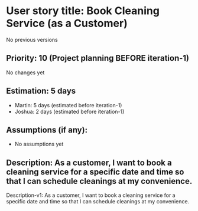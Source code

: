 # User story title: Book Cleaning Service (as a Customer)
No previous versions

## Priority: 10 (Project planning BEFORE iteration-1)
No changes yet

## Estimation: 5 days
* Martin: 5 days (estimated before iteration-1)
* Joshua: 2 days (estimated before iteration-1)

## Assumptions (if any):
* No assumptions yet

## Description: As a customer, I want to book a cleaning service for a specific date and time so that I can schedule cleanings at my convenience.
Description-v1: As a customer, I want to book a cleaning service for a specific date and time so that I can schedule cleanings at my convenience.